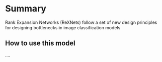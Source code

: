 <!--
Type: model-index
Models:
  - Name: RexNet1
    SOTAgentsdata:
        some field: 11        
    Results:
        - Task: Semantic Segmentation
          Dataset: COCO
          Metrics:
            mAP: 91%
-->
# Summary

Rank Expansion Networks (ReXNets) follow a set of new design principles for designing bottlenecks in image classification models

<!--
Type: model-index
Models:
  - Name: RexNet2
    SOTAgentsdata:
        some field: 22        
    Results:
        - Task: Semantic Segmentation
          Dataset: COCO
          Metrics:
            mAP: 92%
-->

## How to use this model

....